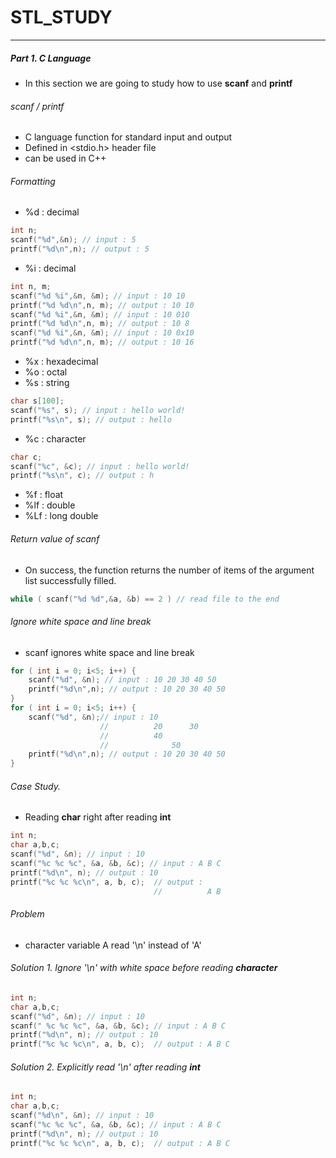 # STL_STUDY
---
##### Part 1. C Language 
- In this section we are going to study how to use **scanf** and **printf**   

###### scanf / printf
- C language function for standard input and output  
- Defined in <stdio.h> header file  
- <cstdio> can be used in C++  

###### Formatting
- %d : decimal  
```cpp
int n;  
scanf("%d",&n); // input : 5  
printf("%d\n",n); // output : 5  
```
- %i : decimal  
```cpp
int n, m;  
scanf("%d %i",&n, &m); // input : 10 10   
printf("%d %d\n",n, m); // output : 10 10  
scanf("%d %i",&n, &m); // input : 10 010   
printf("%d %d\n",n, m); // output : 10 8  
scanf("%d %i",&n, &m); // input : 10 0x10   
printf("%d %d\n",n, m); // output : 10 16  
```
- %x : hexadecimal 
- %o : octal
- %s : string  
```cpp
char s[100];  
scanf("%s", s); // input : hello world!   
printf("%s\n", s); // output : hello  
```
- %c : character  
```cpp
char c;  
scanf("%c", &c); // input : hello world!   
printf("%s\n", c); // output : h  
```
- %f : float
- %lf : double
- %Lf : long double

###### Return value of scanf
- On success, the function returns the number of items of the argument list successfully filled.  
```cpp
while ( scanf("%d %d",&a, &b) == 2 ) // read file to the end
```
###### Ignore white space and line break
- scanf ignores white space and line break
```cpp
for ( int i = 0; i<5; i++) {
    scanf("%d", &n); // input : 10 20 30 40 50
    printf("%d\n",n); // output : 10 20 30 40 50 
}
for ( int i = 0; i<5; i++) {
    scanf("%d", &n);// input : 10 
                    //          20      30 
                    //          40 
                    //              50
    printf("%d\n",n); // output : 10 20 30 40 50 
}
```
###### Case Study. 
- Reading **char** right after reading **int**
```cpp
int n;
char a,b,c;
scanf("%d", &n); // input : 10
scanf("%c %c %c", &a, &b, &c); // input : A B C
printf("%d\n", n); // output : 10
printf("%c %c %c\n", a, b, c);  // output :  
                                //          A B
```
###### Problem 
- character variable A read '\n' instead of 'A' 
###### Solution 1. Ignore '\n' with white space before reading **character**
```cpp
int n;
char a,b,c;
scanf("%d", &n); // input : 10
scanf(" %c %c %c", &a, &b, &c); // input : A B C
printf("%d\n", n); // output : 10
printf("%c %c %c\n", a, b, c);  // output : A B C
```
###### Solution 2. Explicitly read '\n' after reading **int**
```cpp
int n;
char a,b,c;
scanf("%d\n", &n); // input : 10
scanf("%c %c %c", &a, &b, &c); // input : A B C
printf("%d\n", n); // output : 10
printf("%c %c %c\n", a, b, c);  // output : A B C
```
